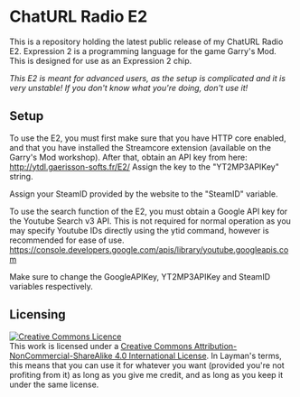 # ChatURL Radio E2

This is a repository holding the latest public release of my ChatURL Radio E2.
Expression 2 is a programming language for the game Garry's Mod. This is designed for use as an Expression 2 chip.

_*This E2 is meant for advanced users, as the setup is complicated and it is very unstable! If you don't know what you're doing, don't use it!*_
 
## Setup

To use the E2, you must first make sure that you have HTTP core enabled, and that you have installed the Streamcore extension (available on the Garry's Mod workshop).
After that, obtain an API key from here:
http://ytdl.gaerisson-softs.fr/E2/
Assign the key to the "YT2MP3APIKey" string.

Assign your SteamID provided by the website to the "SteamID" variable.

To use the search function of the E2, you must obtain a Google API key for the Youtube Search v3 API. This is not required for normal operation as you may specify Youtube IDs directly using the ytid command, however is recommended for ease of use.
https://console.developers.google.com/apis/library/youtube.googleapis.com

Make sure to change the GoogleAPIKey, YT2MP3APIKey and SteamID variables respectively.

## Licensing

<html><a rel="license" href="http://creativecommons.org/licenses/by-nc-sa/4.0/"><img alt="Creative Commons Licence" style="border-width:0" src="https://i.creativecommons.org/l/by-nc-sa/4.0/80x15.png" /></a><br />This work is licensed under a <a rel="license" href="http://creativecommons.org/licenses/by-nc-sa/4.0/">Creative Commons Attribution-NonCommercial-ShareAlike 4.0 International License</a>.</html>
In Layman's terms, this means that you can use it for whatever you want (provided you're not profiting from it) as long as you give me credit, and as long as you keep it under the same license.
